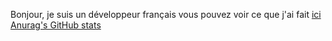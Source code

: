Bonjour, je suis un développeur français vous pouvez voir ce que j'ai fait [ici](https://mimedevsite.web.app/logiciel.html)
[Anurag's GitHub stats](https://github-readme-stats.vercel.app/api/top-langs/?username=Mimexe&theme=tokyonight&count_private=true)